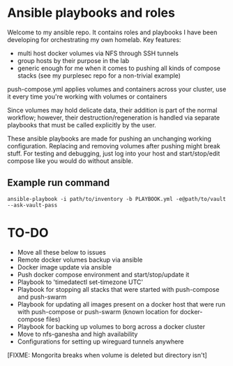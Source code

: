 # Ansible playbooks and roles
Welcome to my ansible repo. It contains roles and playbooks I have been developing for orchestrating my own homelab.
Key features:
 - multi host docker volumes via NFS through SSH tunnels
 - group hosts by their purpose in the lab
 - generic enough for me when it comes to pushing all kinds of compose stacks (see my purplesec repo for a non-trivial example)

push-compose.yml applies volumes and containers across your cluster, use it every time you're working with volumes or containers

Since volumes may hold delicate data, their addition is part of the normal workflow; however, their destruction/regeneration is handled via separate playbooks that must be called explicitly by the user.

These ansible playbooks are made for pushing an unchanging working configuration. Replacing and removing volumes after pushing might break stuff.
For testing and debugging, just log into your host and start/stop/edit compose like you would do without ansible.

## Example run command
```
ansible-playbook -i path/to/inventory -b PLAYBOOK.yml -e@path/to/vault --ask-vault-pass
```

# TO-DO
- Move all these below to issues
- Remote docker volumes backup via ansible
- Docker image update via ansible
- Push docker compose environment and start/stop/update it
- Playbook to 'timedatectl set-timezone UTC'
- Playbook for stopping all stacks that were started with push-compose and push-swarm
- Playbook for updating all images present on a docker host that were run with push-compose or push-swarm (known location for docker-compose files)
- Playbook for backing up volumes to borg across a docker cluster
- Move to nfs-ganesha and high availability
- Configurations for setting up wireguard tunnels anywhere

[FIXME: Mongorita breaks when volume is deleted but directory isn't]
